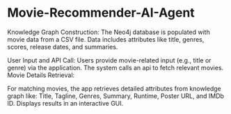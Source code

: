 # Movie-Recommender-AI-Agent

Knowledge Graph Construction:
The Neo4j database is populated with movie data from a CSV file.
Data includes attributes like title, genres, scores, release dates, and summaries.

User Input and API Call:
Users provide movie-related input (e.g., title or genre) via the application.
The system calls an api to fetch relevant movies.
Movie Details Retrieval:

For matching movies, the app retrieves detailed attributes from knowledge graph like:
Title, Tagline, Genres, Summary, Runtime, Poster URL, and IMDb ID.
Displays results in an interactive GUI.
